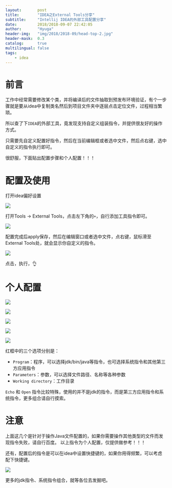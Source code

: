 ```yaml
---
layout:       post
title:        "IDEA之External Tools分享"
subtitle:     "Intellij IDEA的外部工具配置分享"
date:         2018/2018-09-07 22:42:05
author:       "Hyuga"
header-img:   "img/2018/2018-09/head-top-2.jpg"
header-mask:  0.3
catalog:      true
multilingual: false
tags:
    - idea
---
```


# 前言
工作中经常需要修改某个类，并将编译后的文件抽取到预发布环境验证，有个一步骤就是要从idea中复制类名然后到项目文件夹中逐层点击定位文件，过程相当繁琐。

所以查了下`IDEA`的外部工具，竟发现支持自定义组装指令，并提供很友好的操作方式。

只需要先自定义配置好指令，然后在当前编辑框或者选中文件，然后点右键，选中自定义的指令执行即可。

很舒服，下面贴出配置步骤和个人配置！！！

# 配置及使用
打开idea偏好设置

![](/img/2018/2018-09/external-tools-1.png)

打开Tools -> External Tools，点击左下角的`+`，自行添加工具指令即可。

![](/img/2018/2018-09/external-tools-2.png)

配置完成后apply保存，然后在编辑窗口或者选中文件，点右键，鼠标滑至External Tools处，就会显示你自定义的指令。

![](/img/2018/2018-09/external-tools-3.png)

点击，执行，👌

# 个人配置
![](/img/2018/2018-09/external-tools-4.png)

![](/img/2018/2018-09/external-tools-5.png)

![](/img/2018/2018-09/external-tools-6.png)

![](/img/2018/2018-09/external-tools-7.png)

![](/img/2018/2018-09/external-tools-8.png)

红框中的三个选项分别是：
- `Program`：程序，可以选择jdk/bin/java等指令，也可选择系统指令和其他第三方应用指令
- `Parameters`：参数，可以选择文件路径、名称等各种参数
- `Working directory`：工作目录

`Echo` 和 `Open` 指令比较特殊，使用的并不是jdk的指令，而是第三方应用指令和系统指令，更多组合请自行摸索。

# 注意
上面这几个是针对于操作Java文件配置的，如果你需要操作其他类型的文件而发现指令失败，请自行百度。
以上指令为个人配置，仅提供做参考！！！

还有，配置后的指令是可以在idea中设置快捷键的，如果你用得频繁，可以考虑配下快捷键。

![](/img/2018/2018-09/external-tools-9.png)

更多的jdk指令、系统指令组合，就等各位去发掘吧。